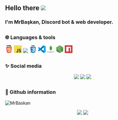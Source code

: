 <h2> Hello there <img src="https://raw.githubusercontent.com/iampavangandhi/iampavangandhi/master/gifs/Hi.gif" width="30px"></h2>

<h3> I'm MrBaşkan, Discord bot & web developer.</h3>

## <h3>🌐 Languages & tools</h3>
<code><img height="25" src="https://raw.githubusercontent.com/github/explore/80688e429a7d4ef2fca1e82350fe8e3517d3494d/topics/html/html.png"></code>
<code><img height="25" src="https://raw.githubusercontent.com/github/explore/80688e429a7d4ef2fca1e82350fe8e3517d3494d/topics/javascript/javascript.png"></code>
<code><img height="25" src="https://camo.githubusercontent.com/d11bc5fc022603363226da69441297bc1f6dda6cd6253d80f5ed010125810aad/68747470733a2f2f692e696d6775722e636f6d2f534931445a66332e706e67"></code>
<code><img height="25" src="https://raw.githubusercontent.com/github/explore/80688e429a7d4ef2fca1e82350fe8e3517d3494d/topics/css/css.png"></code>
<code><img height="25" src="https://raw.githubusercontent.com/github/explore/80688e429a7d4ef2fca1e82350fe8e3517d3494d/topics/visual-studio-code/visual-studio-code.png"></code>
<code><img height="25" src="https://raw.githubusercontent.com/devicons/devicon/master/icons/mongodb/mongodb-original-wordmark.svg"></code>
<code><img height="25" src="https://raw.githubusercontent.com/github/explore/80688e429a7d4ef2fca1e82350fe8e3517d3494d/topics/nodejs/nodejs.png"></code>
<code><img height="25" src="https://raw.githubusercontent.com/github/explore/80688e429a7d4ef2fca1e82350fe8e3517d3494d/topics/npm/npm.png"></code>

## <h3>✨ Social media</h3>
<p align="center">
<a href="https://discord.com/users/873182701061021696" target"blank_"><img src="https://img.shields.io/badge/discord%20-ff0000.svg?&style=for-the-badge&logo=discord&logoColor=white"></a>
<a href="https://github.com/MrBaskan" target"blank_"><img src="https://img.shields.io/badge/GitHub%20-03c03c.svg?&style=for-the-badge&logo=github&logoColor=white"></a>
<a href="https://discord.gg/ezKwgttXe3" target"blank_"><img src="https://img.shields.io/badge/discord server%20-03c0c3.svg?&style=for-the-badge&logo=discord&logoColor=white"></a>

## <h3>🔎 Github information</h3>
<img src="https://komarev.com/ghpvc/?username=MrBaskan&label=Profile%20views&color=3bb94e" alt="MrBaskan"/>
<link rel="stylesheet" href="https://maxcdn.bootstrapcdn.com/font-awesome/4.4.0/css/font-awesome.min.css">

 <p align="center">
  <a>
  <img height="160em" src="https://github-readme-stats-eight-theta.vercel.app/api?username=MrBaskan&icons=true&theme=slateorange&fallowers=true&include_all_commits=true&title_color=faa627&icon_color=faa627&text_color=ffffff&bg_color=36393f00">
  <img height="160em" src="https://github-readme-stats-eight-theta.vercel.app/api/top-langs/?username=MrBaskan&layout=compact&langs_count=8&title_color=faa627&icon_color=faa627&text_color=fffff0&bg_color=36393f00">
  </a>
</p> 



